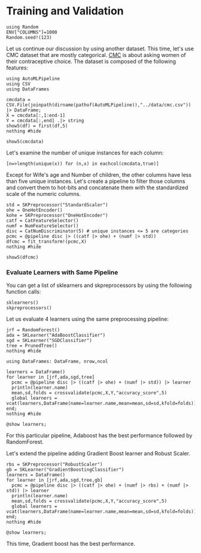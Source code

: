 # Training and Validation

```@setup learning
using Random
ENV["COLUMNS"]=1000
Random.seed!(123)
```
Let us continue our discussion by using another dataset. This time, 
let's use CMC dataset that are mostly categorical. 
[CMC](https://archive.ics.uci.edu/ml/datasets/Contraceptive+Method+Choice)
is about asking women of their contraceptive choice. The dataset is composed
of the following features:
```@example learning
using AutoMLPipeline
using CSV
using DataFrames

cmcdata = CSV.File(joinpath(dirname(pathof(AutoMLPipeline)),"../data/cmc.csv")) |> DataFrame;
X = cmcdata[:,1:end-1]
Y = cmcdata[:,end] .|> string
show5(df) = first(df,5)
nothing #hide
```
```@repl learning
show5(cmcdata)
```
Let's examine the number of unique instances for each column:
```@repl learning
[n=>length(unique(x)) for (n,x) in eachcol(cmcdata,true)]
```
Except for Wife's age and Number of children, the other columns
have less than five unique instances. Let's create a pipeline
to filter those columns and convert them to hot-bits and 
concatenate them with the standardized scale of the numeric columns.
```@example learning
std = SKPreprocessor("StandardScaler")
ohe = OneHotEncoder()
kohe = SKPreprocessor("OneHotEncoder")
catf = CatFeatureSelector()
numf = NumFeatureSelector()
disc = CatNumDiscriminator(5) # unique instances <= 5 are categories
pcmc = @pipeline disc |> ((catf |> ohe) + (numf |> std)) 
dfcmc = fit_transform!(pcmc,X)
nothing #hide
```
```@repl learning
show5(dfcmc)
```
### Evaluate Learners with Same Pipeline
You can get a list of sklearners and skpreprocessors by using the following
function calls: 
```@repl learning
sklearners()
skpreprocessors()
```

Let us evaluate 4 learners using the same preprocessing pipeline:
```@example learning
jrf = RandomForest()
ada = SKLearner("AdaBoostClassifier")
sgd = SKLearner("SGDClassifier")
tree = PrunedTree()
nothing #hide
```
```@example learning
using DataFrames: DataFrame, nrow,ncol

learners = DataFrame() 
for learner in [jrf,ada,sgd,tree]
  pcmc = @pipeline disc |> ((catf |> ohe) + (numf |> std)) |> learner
  println(learner.name)
  mean,sd,folds = crossvalidate(pcmc,X,Y,"accuracy_score",5)
  global learners = vcat(learners,DataFrame(name=learner.name,mean=mean,sd=sd,kfold=folds))
end;
nothing #hide
```
```@repl learning
@show learners;
```
For this particular pipeline, Adaboost has the best performance followed
by RandomForest.

Let's extend the pipeline adding Gradient Boost learner and Robust Scaler.
```@example learning
rbs = SKPreprocessor("RobustScaler")
gb = SKLearner("GradientBoostingClassifier")
learners = DataFrame() 
for learner in [jrf,ada,sgd,tree,gb]
  pcmc = @pipeline disc |> ((catf |> ohe) + (numf |> rbs) + (numf |> std)) |> learner
  println(learner.name)
  mean,sd,folds = crossvalidate(pcmc,X,Y,"accuracy_score",5)
  global learners = vcat(learners,DataFrame(name=learner.name,mean=mean,sd=sd,kfold=folds))
end;
nothing #hide
```
```@repl learning
@show learners;
```
This time, Gradient boost has the best performance.
